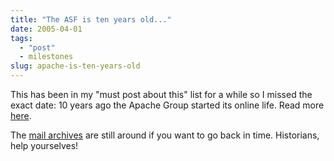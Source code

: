 ```yaml
---
title: "The ASF is ten years old..."
date: 2005-04-01
tags: 
  - "post"
  - milestones
slug: apache-is-ten-years-old
---
```


This has been in my "must post about this" list for a while so I missed the exact date: 10 years ago the Apache Group started its online life. Read more [here](http://marc.theaimsgroup.com/?l=apache-httpd-dev&m=110954136531190&w=2).

The [mail archives](http://mail-archives.eu.apache.org/mod_mbox/httpd-dev/199503.mbox/index.html) are still around if you want to go back in time. Historians, help yourselves!
